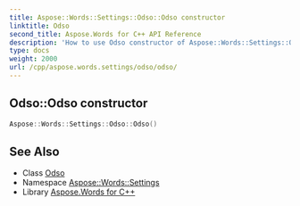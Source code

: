 ```yaml
---
title: Aspose::Words::Settings::Odso::Odso constructor
linktitle: Odso
second_title: Aspose.Words for C++ API Reference
description: 'How to use Odso constructor of Aspose::Words::Settings::Odso class in C++.'
type: docs
weight: 2000
url: /cpp/aspose.words.settings/odso/odso/
---
```

## Odso::Odso constructor




```cpp
Aspose::Words::Settings::Odso::Odso()
```

## See Also

* Class [Odso](../)
* Namespace [Aspose::Words::Settings](../../)
* Library [Aspose.Words for C++](../../../)
